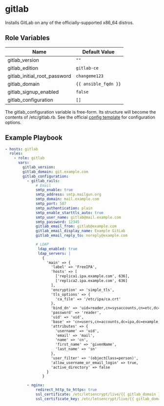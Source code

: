 gitlab
=========
Installs GitLab on any of the officially-supported x86\_64 distros.

Role Variables
--------------
| Name | Default Value |
| ---- | ------------- |
gitlab\_version | `""` |
gitlab\_edition | `gitlab-ce` |
gitlab\_initial\_root\_password | `changeme123` |
gitlab\_domain | `{{ ansible_fqdn }}` |
gitlab\_signup\_enabled | `false` |
gitlab\_configuration | `[]` |

The gitlab\_configuration variable is free-form. Its structure will become the contents of /etc/gitlab.rb. See the official [config template](https://gitlab.com/gitlab-org/omnibus-gitlab/-/blob/master/files/gitlab-config-template/gitlab.rb.template) for configuration options.

Example Playbook
----------------
``` yaml
- hosts: gitlab
  roles:
    - role: gitlab
      vars:
        gitlab_version:
        gitlab_domain: git.example.com
        gitlab_configuration:
          - gitlab_rails:
              # Email
              smtp_enable: true
              smtp_address: smtp.mailgun.org
              smtp_domain: mail.example.com
              smtp_port: 587
              smtp_authentication: plain
              smtp_enable_starttls_auto: true
              smtp_user_name: gitlab@mail.example.com
              smtp_password: 12345
              gitlab_email_from: gitlab@example.com
              gitlab_email_display_name: Example GitLab
              gitlab_email_reply_to: noreply@example.com

              # LDAP
               ldap_enabled: true
               ldap_servers: |
                 {
                   'main' => {
                     'label' => 'FreeIPA',
                     'hosts' => [
                       ['replica1.ipa.example.com', 636],
                       ['replica2.ipa.example.com', 636]
                     ],
                     'encryption' => 'simple_tls',
                     'tls_options' => {
                       'ca_file' => '/etc/ipa/ca.crt'
                     },
                     'bind_dn' => 'uid=reader,cn=sysaccounts,cn=etc,dc=ipa,dc=example,dc=com',
                     'password' => 'reader',
                     'uid' => 'uid',
                     'base' => 'cn=users,cn=accounts,dc=ipa,dc=example,dc=com',
                     'attributes' => {
                       'username' => 'uid',
                       'email' => 'mail',
                       'name' => 'cn',
                       'first_name' => 'givenName',
                       'last_name' => 'sn'
                     },
                     'user_filter' => '(objectClass=person)',
                     'allow_username_or_email_login' => true,
                     'active_directory' => false
                   }
                 }

          - nginx:
              redirect_http_to_https: true
              ssl_certificate: /etc/letsencrypt/live/{{ gitlab_domain }}/fullchain.pem
              ssl_certificate_key: /etc/letsencrypt/live/{{ gitlab_domain }}/privkey.pem
```
